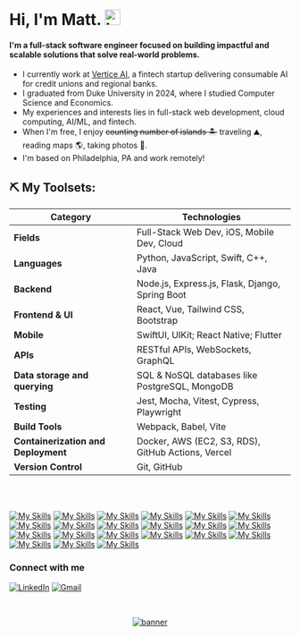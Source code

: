 <h1>Hi, I'm Matt. <img src="https://user-images.githubusercontent.com/1303154/88677602-1635ba80-d120-11ea-84d8-d263ba5fc3c0.gif" width="28px" height="28px" alt="hi">
</h1>
<h4><strong>I'm a full-stack software engineer focused on building impactful and scalable solutions that solve real-world problems.</strong></h4>

- I currently work at [Vertice AI](https://verticeanalytics.ai/), a fintech startup delivering consumable AI for credit unions and regional banks. 
- I graduated from Duke University in 2024, where I studied Computer Science and Economics.
- My experiences and interests lies in full-stack web development, cloud computing, AI/ML, and fintech.
- When I'm free, I enjoy ~~counting number of islands :desert_island:~~ traveling :mountain:, reading maps 🌎, taking photos :camera_flash:.
- I'm based on Philadelphia, PA and work remotely!

## ⛏ My Toolsets:

| Category                            | Technologies                                       |
| ----------------------------------- | -------------------------------------------------- |
| **Fields**                          | Full-Stack Web Dev, iOS, Mobile Dev, Cloud         |
| **Languages**                       | Python, JavaScript, Swift, C++, Java               |
| **Backend**                         | Node.js, Express.js, Flask, Django, Spring Boot    |
| **Frontend & UI**                   | React, Vue,  Tailwind CSS, Bootstrap               |
| **Mobile**                          | SwiftUI, UIKit; React Native; Flutter              |
| **APIs**                            | RESTful APIs, WebSockets, GraphQL                  |
| **Data storage and querying**       | SQL & NoSQL databases like PostgreSQL, MongoDB     |
| **Testing**                         | Jest, Mocha, Vitest, Cypress, Playwright           |
| **Build Tools**                     | Webpack, Babel, Vite                               |
| **Containerization and Deployment** | Docker, AWS (EC2, S3, RDS), GitHub Actions, Vercel |
| **Version Control**                 | Git, GitHub                                        |

<br>

<div align="left">
  <img src="https://komarev.com/ghpvc/?username=zhuminghui17&label=Profile%20views&color=0e75b6&style=flat" alt="" />
</div>


<br>

[![My Skills](https://skillicons.dev/icons?i=ts)]()
[![My Skills](https://skillicons.dev/icons?i=js)]()
[![My Skills](https://skillicons.dev/icons?i=py&theme=light)]()
[![My Skills](https://skillicons.dev/icons?i=react&theme=light)]()
[![My Skills](https://skillicons.dev/icons?i=redux)]()
[![My Skills](https://skillicons.dev/icons?i=nodejs&theme=light)]()
[![My Skills](https://skillicons.dev/icons?i=express&theme=light)]()
[![My Skills](https://skillicons.dev/icons?i=html)]()
[![My Skills](https://skillicons.dev/icons?i=css)]()
[![My Skills](https://skillicons.dev/icons?i=tailwindcss&theme=light)]()
[![My Skills](https://skillicons.dev/icons?i=mongodb)]()
[![My Skills](https://skillicons.dev/icons?i=postgres&theme=light)]()
[![My Skills](https://skillicons.dev/icons?i=elasticsearch&theme=light)]()
[![My Skills](https://skillicons.dev/icons?i=graphql&theme=light)]()
[![My Skills](https://skillicons.dev/icons?i=jest&theme=light)]()
[![My Skills](https://skillicons.dev/icons?i=webpack&theme=light)]()
[![My Skills](https://skillicons.dev/icons?i=vite&theme=light)]()
[![My Skills](https://skillicons.dev/icons?i=docker&theme=light)]()
[![My Skills](https://skillicons.dev/icons?i=aws&theme=light)]()
[![My Skills](https://skillicons.dev/icons?i=npm&theme=light)]()
[![My Skills](https://skillicons.dev/icons?i=figma&theme=light)]()

### Connect with me

[![LinkedIn](https://skillicons.dev/icons?i=linkedin)](https://www.linkedin.com/in/zhuminghui17)
[![Gmail](https://skillicons.dev/icons?i=gmail&theme=light)](mailto:zhuminghui17@gmail.com)

<br>

<div align="left">
  <img src="https://komarev.com/ghpvc/?username=ruxinz&label=Profile%20views&color=0e75b6&style=flat" alt="" />
</div>



<p align="center">
  <a href="https://navendu.me"><img src="https://pbs.twimg.com/profile_banners/1416121751843475456/1651700284/1500x500"(https://pbs.twimg.com/profile_banners/1416121751843475456/1651700284/1500x500) alt="banner" href=""></a>
  </br>
</p>



